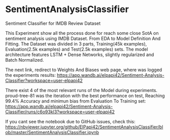 # SentimentAnalysisClassifier
Sentiment Classifier for IMDB Review Dataset

This Experiment show all the process done for reach some close SotA on sentiment analysis using IMDB Dataset. From EDA to Model Definition And Fitting. The Dataset was divided in 3 parts, Training(45k examples), Evaluation(2.5k examples) and Test(2.5k examples) sets. The model architecture features LSTM + Dense Networks, slightly regularized and Batch Normalized.

The next link, redirect to Weights And Biases web page, where was logged the experiments results: https://app.wandb.ai/elpapi42/Sentiment-Analysis-Classifier?workspace=user-elpapi42

There exist 4 of the most relevant runs of the Model during experiments. proud-tree-81 was the iteration with the best performance on test, Reaching 99.4% Accuracy and minimun bias from Evaluation To Training set: https://app.wandb.ai/elpapi42/Sentiment-Analysis-Classifier/runs/c6o93kl3?workspace=user-elpapi42

If you cant see the notebook due to GitHub issues, check this: https://nbviewer.jupyter.org/github/ElPapi42/SentimentAnalysisClassifier/blob/master/SentimentAnalysisClassifier.ipynb

